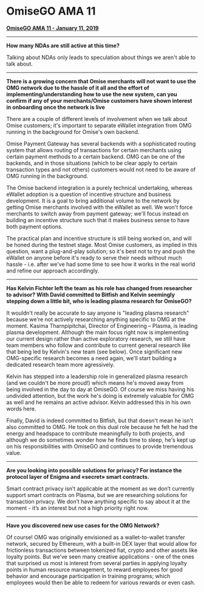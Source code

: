 # OmiseGO AMA 11

**[OmiseGO AMA 11 - January 11, 2019](https://www.reddit.com/r/omise_go/comments/a8jnpf/omisego_ama_11_january_11_2019/)**

***

**How many NDAs are still active at this time?**

Talking about NDAs only leads to speculation about things we aren't able to talk about.

---

**There is a growing concern that Omise merchants will not want to use the OMG network due to the hassle of it all and the effort of implementing/understanding how to use the new system, can you confirm if any of your merchants/Omise customers have shown interest in onboarding once the network is live**

There are a couple of different levels of involvement when we talk about Omise customers; it's important to separate eWallet integration from OMG running in the background for Omise's own backend.

Omise Payment Gateway has several backends with a sophisticated routing system that allows routing of transactions for certain merchants using certain payment methods to a certain backend. OMG can be one of the backends, and in those situations (which to be clear apply to certain transaction types and not others) customers would not need to be aware of OMG running in the background.

The Omise backend integration is a purely technical undertaking, whereas eWallet adoption is a question of incentive structure and business development. It is a goal to bring additional volume to the network by getting Omise merchants involved with the eWallet as well. We won't force merchants to switch away from payment gateway; we'll focus instead on building an incentive structure such that it makes business sense to have both payment options.

The practical plan and incentive structure is still being worked on, and will be honed during the testnet stage. Most Omise customers, as implied in this question, want a plug-and-play solution; so it's best not to try and push the eWallet on anyone before it's ready to serve their needs without much hassle - i.e. after we've had some time to see how it works in the real world and refine our approach accordingly. 

---

**Has Kelvin Fichter left the team as his role has changed from researcher to advisor? With David committed to Bitfish and Kelvin seemingly stepping down a little bit, who is leading plasma research for OmiseGO?**

It wouldn't really be accurate to say anyone is "leading plasma research" because we're not actively researching anything specific to OMG at the moment. Kasima Tharnpipitchai, Director of Engineering – Plasma, is leading plasma development. Although the main focus right now is implementing our current design rather than active exploratory research, we still have team members who follow and contribute to current general research like that being led by Kelvin's new team (see below). Once significant new OMG-specific research becomes a need again, we'll start building a dedicated research team more agressively.

Kelvin has stepped into a leadership role in generalized plasma research (and we couldn't be more proud!) which means he's moved away from being involved in the day to day at OmiseGO. Of course we miss having his undivided attention, but the work he's doing is extremely valuable for OMG as well and he remains an active advisor. Kelvin addressed this in his own words here.

Finally, David is indeed committed to Bitfish, but that doesn't mean he isn't also committed to OMG. He took on this dual role because he felt he had the energy and headspace to contribute meaningfully to both projects, and although we do sometimes wonder how he finds time to sleep, he's kept up on his responsibilities with OmiseGO and continues to provide tremendous value.

---

**Are you looking into possible solutions for privacy? For instance the protocol layer of Enigma and «secret» smart contracts.**

Smart contract privacy isn’t applicable at the moment as we don’t currently support smart contracts on Plasma, but we are researching solutions for transaction privacy. We don’t have anything specific to say about it at the moment - it’s an interest but not a high priority right now.

---
  
**Have you discovered new use cases for the OMG Network?**

Of course! OMG was originally envisioned as a wallet-to-wallet transfer network, secured by Ethereum, with a built-in DEX layer that would allow for frictionless transactions between tokenized fiat, crypto and other assets like loyalty points. But we’ve seen many creative applications - one of the ones that surprised us most is interest from several parties in applying loyalty points in human resource management, to reward employees for good behavior and encourage participation in training programs; which employees would then be able to redeem for various rewards or even cash.
